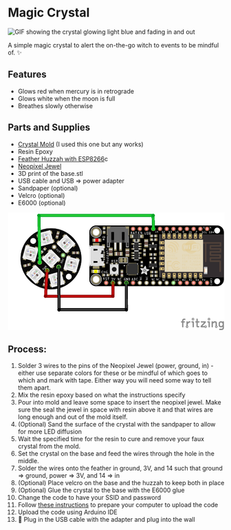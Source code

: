 # Magic Crystal

![GIF showing the crystal glowing light blue and fading in and out](https://user-images.githubusercontent.com/33750/52889920-36ea9a00-3150-11e9-95f0-5323143d6b6e.gif)

A simple magic crystal to alert the on-the-go witch to events to be mindful of. :sparkles:

## Features

* Glows red when mercury is in retrograde
* Glows white when the moon is full
* Breathes slowly otherwise

## Parts and Supplies

* [Crystal Mold](https://www.amazon.com/Quartz-Crystal-Soap-Candle-Mold/dp/B01MDUXPK4) (I used this one but any works)
* Resin Epoxy
* [Feather Huzzah with ESP8266](https://www.adafruit.com/product/2821)c
* [Neopixel Jewel](https://www.adafruit.com/product/2226) 
* 3D print of the base.stl
* USB cable and USB => power adapter
* Sandpaper (optional)
* Velcro (optional)
* E6000 (optional)

![wiring diagram for this project](wiring.png)

## Process: 

1. Solder 3 wires to the pins of the Neopixel Jewel (power, ground, in) - either use separate colors for these or be mindful of which goes to which and mark with tape. Either way you will need some way to tell them apart. 
2. Mix the resin epoxy based on what the instructions specify 
3. Pour into mold and leave some space to insert the neopixel jewel. Make sure the seal the jewel in space with resin above it and that wires are long enough and out of the mold itself. 
4. (Optional) Sand the surface of the crystal with the sandpaper to allow for more LED diffusion
5. Wait the specified time for the resin to cure and remove your faux crystal from the mold.
6. Set the crystal on the base and feed the wires through the hole in the middle. 
7. Solder the wires onto the feather in ground, 3V, and 14 such that ground => ground, power => 3V, and 14 => in
8. (Optional) Place velcro on the base and the huzzah to keep both in place
9. (Optional) Glue the crystal to the base with the E6000 glue
10. Change the code to have your SSID and password
11. Follow [these instructions](https://learn.adafruit.com/adafruit-feather-huzzah-esp8266/using-arduino-ide) to prepare your computer to upload the code
11. Upload the code using Arduino IDE
12. :tada: Plug in the USB cable with the adapter and plug into the wall
